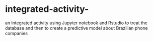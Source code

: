 # integrated-activity-
an integrated activity using Jupyter notebook and Rstudio to treat the database and then to create a predictive model about Brazilian phone companies
